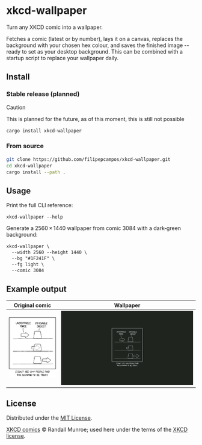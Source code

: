# xkcd-wallpaper

Turn any XKCD comic into a wallpaper.

Fetches a comic (latest or by number), lays it on a canvas, replaces the background with your chosen hex colour, and saves the finished image -- ready to set as your desktop background. This can be combined with a startup script to replace your wallpaper daily.


## Install

### Stable release (planned)
> [!CAUTION]
> This is planned for the future, as of this moment, this is still not possible

```bash
cargo install xkcd-wallpaper
```

### From source

```sh
git clone https://github.com/filipepcampos/xkcd-wallpaper.git
cd xkcd-wallpaper
cargo install --path .
```

## Usage

Print the full CLI reference:

```
xkcd-wallpaper --help
```

Generate a 2560 × 1440 wallpaper from comic 3084 with a dark‑green background:

```
xkcd-wallpaper \
  --width 2560 --height 1440 \
  --bg "#1F241F" \
  --fg light \
  --comic 3084
```

## Example output

Original comic             |  Wallpaper |
:-------------------------:|:-------------------------:|
![Original commit](example/comic.png)  |  ![Wallpaper](example/wallpaper.png) |


## License

Distributed under the [MIT License](LICENSE). 

[XKCD comics](https://xkcd.com) © Randall Munroe; used here under the terms of the [XKCD license](https://xkcd.com/license.html).
